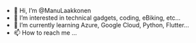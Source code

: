 - 👋 Hi, I’m @ManuLaakkonen
- 👀 I’m interested in technical gadgets, coding, eBiking, etc...
- 🌱 I’m currently learning Azure, Google Cloud, Python, Flutter...
- 📫 How to reach me ...

<!---
ManuLaakkonen/ManuLaakkonen is a ✨ special ✨ repository because its `README.md` (this file) appears on your GitHub profile.
You can click the Preview link to take a look at your changes.
--->
